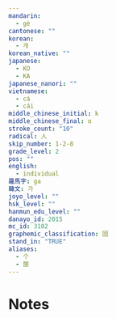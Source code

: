 ```yaml
---
mandarin:
  - gè
cantonese: ""
korean:
  - 개
korean_native: ""
japanese:
  - KO
  - KA
japanese_nanori: ""
vietnamese:
  - cá
  - cái
middle_chinese_initial: k
middle_chinese_final: ɑ
stroke_count: "10"
radical: 人
skip_number: 1-2-8
grade_level: 2
pos: ""
english:
  - individual
羅馬字: ga
韓文: 가
joyo_level: ""
hsk_level: ""
hanmun_edu_level: ""
danayo_id: 2015
mc_id: 3102
graphemic_classification: 固
stand_in: "TRUE"
aliases:
  - 个
  - 箇
---
```


# Notes
